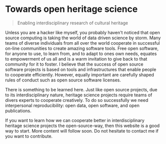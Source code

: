 # Towards open heritage science 
> Enabling interdisciplinary research of cultural heritage 


Unless you are a hacker like myself, you probably haven't noticed that open source computing is taking the world of data driven science by storm. Many teams of diverse individuals from all over the world cooperate in successful on-line communities to create amazing software tools. Free open software, for anyone to use, to learn from, and to adapt to ones own needs, equates to empowerment of us all and is a warm invitation to give back to that community for it to foster. I believe that the success of open source software projects is based on tools and infrastructures that enable people to cooperate efficiently. However, equally important are carefully shaped rules of conduct such as open source software licenses.

There is something to be learned here. Just like open source projects, due to its interdisciplinary nature, heritage science projects require teams of divers experts to cooperate creatively. To do so successfully we need interpersonal reproducibility: open data, open software, and open publications. 

If you want to learn how we can cooperate better in interdisciplinary heritage science projects the open-source-way, then this website is a good way to start. More content will follow soon. Do not hesitate to contact me if you want to contribute. 
